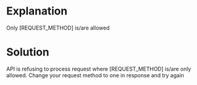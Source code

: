 # Explanation
Only [REQUEST_METHOD] is/are allowed

# Solution
API is refusing to process request where [REQUEST_METHOD] is/are only allowed. Change your request method to one in response and try again

